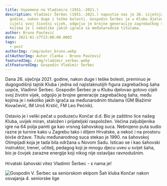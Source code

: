 ```yaml
---
title: Uspomena na Vladimira (1931.-2021.)
description: Vladimir Šerbec (1931.-2021.) napustio nas je 26. siječnja 2021.
  godine, nakon duge i teške bolesti. Gospodin Šerbec je u Klubu djelovao gotovo
  cijeli svoj životni vijek, odgojio je brojne generacije zagrebačkog šaha, među
  kojima je i nekoliko jakih igrača sa međunarodnim titulama.
author: Bruno Pavčević
date: 2021-01-27T23:00:00.000Z
tags:
  - post
authorImg: /img/autor_bruno.webp
altAuthorImg: Autor članka - Bruno Pavčević
featuredImg: /img/vladimir_serbec.webp
altFeaturedImg: Gospodin Vladimir Šerbec
---
```


Dana 26. siječnja 2021. godine, nakon duge i teške bolesti, preminuo je dugogodišnji tajnik Kluba i jedna od najistaknutijih figura zagrebačkog šaha uopće, Vladimir Šerbec. Gospodin Šerbec je u Klubu djelovao gotovo cijeli svoj životni vijek, odgojio je brojne generacije zagrebačkog šaha, među kojima je i nekoliko jakih igrača sa međunarodnim titulama (GM Blažimir Kovačević, IM Uroš Krstić, FM Leo Pećnik).\
\
Ostavio je i veliki pečat u poduzeću Končar d.d. Bio je zaštitno lice našeg Kluba, uvijek miran, staložen i prijateljski raspoložen. Većina zaljubljenika igre na 64 polja pamti ga kao vrsnog šahovskog suca. Nebrojeno puta sudio razne je turnire kako u Zagrebu tako i diljem Hrvatske, a nekoć i na prostoru bivše države. Titulu međunarodnog suca stekao je 1990. na šahovskoj Olimpijadi koja je tada bila održana u Novom Sadu. Isticao se i kao šahovski instruktor, trener, učitelj, pedagog koji je mnogu djecu uveo u svijet šaha, bio je čovjek zarazne energije koji nikog nije ostavljao ravnodušnim.\
\
Hrvatski šahovski vitez Vladimir Šerbec - s nama je!

![Gospodin V. Šerbec sa seniorskom ekipom Šah kluba Končar nakon osvajanja 4. seniorske lige](/img/vladimir_serbec_2.webp "Gospodin V. Šerbec sa seniorskom ekipom Šah kluba Končar nakon osvajanja 4. seniorske lige")

